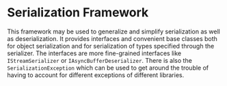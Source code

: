 # Serialization Framework
This framework may be used to generalize and simplify serialization as well as deserialization. It provides interfaces and convenient base classes both for 
object serialization and for serialization of types specified through the serializer. The interfaces are more fine-grained interfaces like `IStreamSerializer` or `IAsyncBufferDeserializer`.
There is also the `SerializationException` which can be used to get around the trouble of having to account for different exceptions of different libraries.
